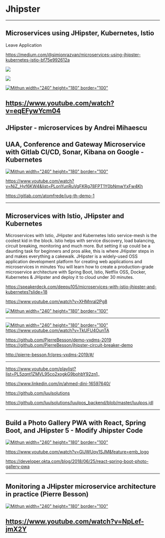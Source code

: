 
# Jhipster

----
## Microservices using JHipster, Kubernetes, Istio
Leave Application

https://medium.com/@simionrazvan/microservices-using-jhipster-kubernetes-istio-bf75e992612a

![](https://miro.medium.com/max/1642/1*45RZ5XiQWf1nkgN6fp45Vg.png)

![](https://miro.medium.com/max/1200/1*CUKOvSueiVg_JjbMzZ8W1w.png)

[![Mithun width="240" height="180" border="100"](https://img.youtube.com/vi/eqEFywYcm04/0.jpg)](https://www.youtube.com/watch?v=eqEFywYcm04)

https://www.youtube.com/watch?v=eqEFywYcm04
----
## JHipster - microservices by Andrei Mihaescu
## UAA, Conference and Gateway Microservice with Gitlab CI/CD, Sonar, Kibana on Google - Kubernetes

[![Mithun width="240" height="180" border="100"](https://img.youtube.com/vi/NiZ_Hyf6KW4/0.jpg)](https://www.youtube.com/watch?v=NiZ_Hyf6KW4)


https://www.youtube.com/watch?v=NiZ_Hyf6KW4&list=PLonYunRuVgFKRg78FPT1Y0bNmwYxFw4Kh

https://gitlab.com/atomfrede/jug-th-demo-1


----
## Microservices with Istio, JHipster and Kubernetes

Microservices with Istio, JHipster and Kubernetes
Istio service-mesh is the coolest kid in the block. Istio helps with service discovery, load balancing, circuit breaking, monitoring and much more. But setting it up could be a daunting task for beginners and pros alike, this is where JHipster steps in and makes everything a cakewalk. JHipster is a widely-used OSS application development platform for creating web applications and microservices in minutes You will learn how to create a production-grade microservice architecture with Spring Boot, Istio, Netflix OSS, Docker, Kubernetes & JHipster and deploy it to cloud under 30 minutes.

https://speakerdeck.com/deepu105/microservices-with-istio-jhipster-and-kubernetes?slide=18

https://www.youtube.com/watch?v=XHMnraI2Pg8

[![Mithun width="240" height="180" border="100"](https://img.youtube.com/vi/XHMnraI2Pg8/0.jpg)](https://www.youtube.com/watch?v=XHMnraI2Pg8)

----

[![Mithun width="240" height="180" border="100"](https://img.youtube.com/vi/TkUFU4OunTA/0.jpg)](https://www.youtube.com/watch?v=TkUFU4OunTA)
https://www.youtube.com/watch?v=TkUFU4OunTA

https://github.com/PierreBesson/demo-vxdms-2019
https://github.com/PierreBesson/jhipster-circuit-breaker-demo


http://pierre-besson.fr/pres-vxdms-2019/#/

----

https://www.youtube.com/playlist?list=PL5zqnt1ZMVL95co2xogkG9bohbY92zn1_

https://www.linkedin.com/in/ahmed-dini-16597640/

https://github.com/luulsolutions

https://github.com/luulsolutions/luulpos_backend/blob/master/luulpos.jdl



----

## Build a Photo Gallery PWA with React, Spring Boot, and JHipster 5 - Modify Jhipster Code

[![Mithun width="240" height="180" border="100"](https://img.youtube.com/vi/GlJWUqy1SJM/0.jpg)](https://www.youtube.com/watch?v=GlJWUqy1SJM)

https://www.youtube.com/watch?v=GlJWUqy1SJM&feature=emb_logo

https://developer.okta.com/blog/2018/06/25/react-spring-boot-photo-gallery-pwa


-----

## Monitoring a JHipster microservice architecture in practice (Pierre Besson)

[![Mithun width="240" height="180" border="100"](https://img.youtube.com/vi/NpLef-jmX2Y/0.jpg)](https://www.youtube.com/watch?v=NpLef-jmX2Y)

https://www.youtube.com/watch?v=NpLef-jmX2Y
----
